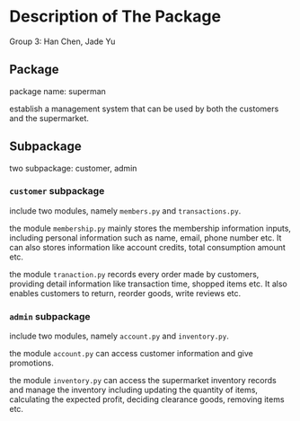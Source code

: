 # Description of The Package

Group 3: Han Chen, Jade Yu

## Package

package name: superman

establish a management system that can be used by both the customers and the supermarket.

## Subpackage

two subpackage: customer, admin

### `customer` subpackage

include two modules, namely `members.py` and `transactions.py`.

the module `membership.py` mainly stores the membership information inputs, including personal information such as name, email, phone number etc. It can also stores information like account credits, total consumption amount etc.

the module `tranaction.py` records every order made by customers, providing detail information like transaction time, shopped items etc. It also enables customers to return, reorder goods, write reviews etc.

### `admin` subpackage

include two modules, namely `account.py` and `inventory.py`.

the module `account.py` can access customer information and give promotions.

the module `inventory.py` can access the supermarket inventory records and manage the inventory including updating the quantity of items, calculating the expected profit, deciding clearance goods, removing items etc. 
